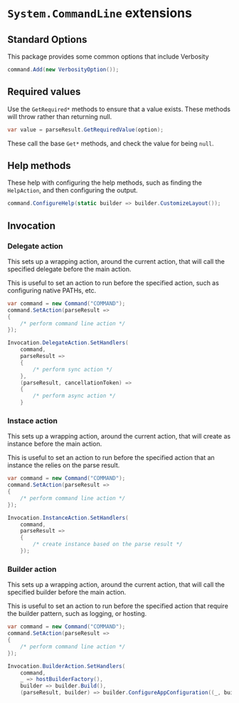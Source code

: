 # `System.CommandLine` extensions

## Standard Options

This package provides some common options that include Verbosity

```csharp
command.Add(new VerbosityOption());
```

## Required values

Use the `GetRequired*` methods to ensure that a value exists. These methods will throw rather than returning null.

```csharp
var value = parseResult.GetRequiredValue(option);
```

These call the base `Get*` methods, and check the value for being `null`.

## Help methods

These help with configuring the help methods, such as finding the `HelpAction`, and then configuring the output.

```csharp
command.ConfigureHelp(static builder => builder.CustomizeLayout());
```

## Invocation

### Delegate action

This sets up a wrapping action, around the current action, that will call the specified delegate before the main action.

This is useful to set an action to run before the specified action, such as configuring native PATHs, etc.

```csharp
var command = new Command("COMMAND");
command.SetAction(parseResult =>
{
    /* perform command line action */
});

Invocation.DelegateAction.SetHandlers(
    command,
    parseResult =>
    {
        /* perform sync action */
    },
    (parseResult, cancellationToken) =>
    {
        /* perform async action */
    }
```

### Instace action

This sets up a wrapping action, around the current action, that will create as instance before the main action.

This is useful to set an action to run before the specified action that an instance the relies on the parse result.

```csharp
var command = new Command("COMMAND");
command.SetAction(parseResult =>
{
    /* perform command line action */
});

Invocation.InstanceAction.SetHandlers(
    command,
    parseResult => 
    {
        /* create instance based on the parse result */
    });
```

### Builder action

This sets up a wrapping action, around the current action, that will call the specified builder before the main action.

This is useful to set an action to run before the specified action that require the builder pattern, such as logging, or hosting.

```csharp
var command = new Command("COMMAND");
command.SetAction(parseResult =>
{
    /* perform command line action */
});

Invocation.BuilderAction.SetHandlers(
    command,
    _ => hostBuilderFactory(),
    builder => builder.Build(),
    (parseResult, builder) => builder.ConfigureAppConfiguration((_, builder) => configure(parseResult, builder)));
```